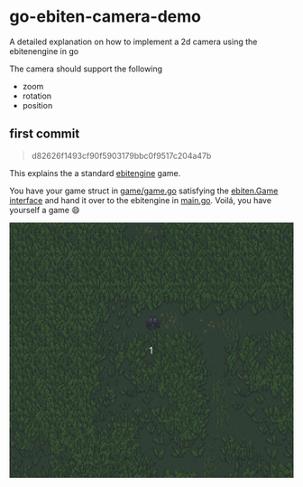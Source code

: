 # go-ebiten-camera-demo

A detailed explanation on how to implement a 2d camera using the ebitenengine in go

The camera should support the following 
- zoom
- rotation
- position

## first commit

> d82626f1493cf90f5903179bbc0f9517c204a47b

This explains the a standard [ebitengine](https://ebitengine.org) game. 

You have your game struct in [game/game.go](game/game.go) satisfying the [ebiten.Game interface](https://pkg.go.dev/github.com/hajimehoshi/ebiten/v2#Game) and hand it over to the ebitengine in [main.go](main.go). Voilá, you have yourself a game :smile:

![demo animation](docs/demo.gif)